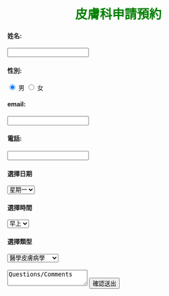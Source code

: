 <html>
<head>
<style>
body {
  background-image: url("https://pic.pimg.tw/hamilton29/1378663715-3261696543_n.jpg");
}
</style>
</head>
<body>
<form id="orderForm1" action="http://203.64.84.113/x/RQ_RS.aspx" method="post"  name="form1" >
<h1 style="color:Green;text-align: center;">皮膚科申請預約</h1>
<h4>姓名:</h4>
<input type="text"name="name"><br>
<h4>性別:</h4>
<input type="radio" name="gender" value="male" checked> 男
<input type="radio" name="gender" value="female"> 女<br>
<h4>email:</h4>
<input type="text" id="email" name="email"><br>
<h4>電話:</h4>
<input type="text" id="phone" name="phone"><br>
<h4>選擇日期</h4>
<select id="date" name="date">
<option value="mon"selected>星期一</option>
<option value="tue">星期二</option>
<option value="wed">星期三</option>
<option value="thu">星期四</option>
<option value="fri">星期五</option>
</select>
<h4>選擇時間</h4>
<select id="time" name="time">
<option value="am"selected>早上</option>
<option value="af">下午</option>
<option value="pm">晚上</option>
</select>
<h4>選擇類型</h4>
<select id="detype" name="detype">
<option value="de"selected>醫學皮膚病學</option>
<option value="cos">化妝品皮膚病學</option>
<option value="jun">初級衛生保健</option>
</select><br><br>
<textarea name="suggest">Questions/Comments</textarea>
<input type="submit" value="確認送出">
</form>
</body>
</html>
